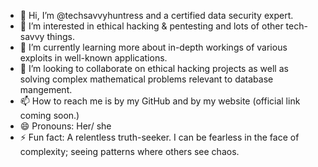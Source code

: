 - 👋 Hi, I’m @techsavvyhuntress and a certified data security expert.
- 👀 I’m interested in ethical hacking & pentesting and lots of other tech-savvy things.
- 🌱 I’m currently learning more about in-depth workings of various exploits in well-known applications. 
- 💞️ I’m looking to collaborate on ethical hacking projects as well as solving complex mathematical problems relevant to database mangement.
- 📫 How to reach me is by my GitHub and by my website (official link coming soon.)
- 😄 Pronouns: Her/ she
- ⚡ Fun fact: A relentless truth-seeker. I can be fearless in the face of complexity; seeing patterns where others see chaos.

<!---
techsavvyhuntress/techsavvyhuntress is a ✨ special ✨ repository because its `README.md` (this file) appears on your GitHub profile.
You can click the Preview link to take a look at your changes.
--->
